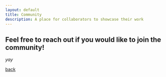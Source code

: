 ```yaml
---
layout: default
title: Community
description: A place for collaborators to showcase their work
---
```


## Feel free to reach out if you would like to join the community!

_yay_

[back](./)
